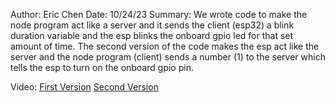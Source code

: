 Author: Eric Chen
Date: 10/24/23
Summary: We wrote code to make the node program act like a server and it sends the client (esp32) a blink duration variable and the esp blinks the onboard gpio led for that set amount of time. The second version of the code makes the esp act like the server and the node program (client) sends a number (1) to the server which tells the esp to turn on the onboard gpio pin.

Video:
[First Version](https://drive.google.com/file/d/1H5SJ2uV9_P4Ij82_rO1LD5PqvUh0yrI0/view?usp=drive_link)
[Second Version](https://drive.google.com/file/d/1U5iyoXn7glnvzFBglF-FGbfMWo2OtSzH/view?usp=drive_link)

